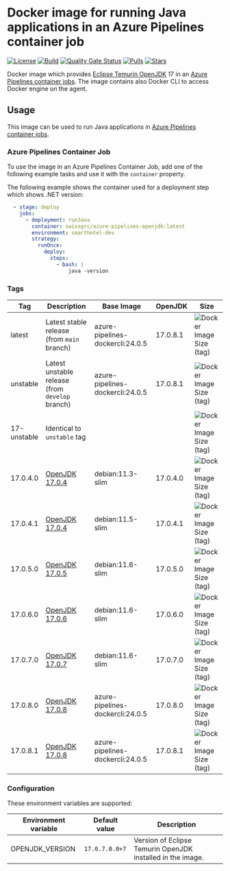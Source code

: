 # Docker image for running Java applications in an Azure Pipelines container job

<!-- markdownlint-disable MD013 -->
[![License](https://img.shields.io/badge/license-MIT-blue.svg?style=flat-square)](https://github.com/swissgrc/docker-azure-pipelines-openjdk-17/blob/main/LICENSE) [![Build](https://img.shields.io/github/actions/workflow/status/swissgrc/docker-azure-pipelines-openjdk-17/publish.yml?branch=develop&style=flat-square)](https://github.com/swissgrc/docker-azure-pipelines-openjdk-17/actions/workflows/publish.yml) [![Quality Gate Status](https://sonarcloud.io/api/project_badges/measure?project=swissgrc_docker-azure-pipelines-openjdk-17&metric=alert_status)](https://sonarcloud.io/summary/new_code?id=swissgrc_docker-azure-pipelines-openjdk-17) [![Pulls](https://img.shields.io/docker/pulls/swissgrc/azure-pipelines-openjdk.svg?style=flat-square)](https://hub.docker.com/r/swissgrc/azure-pipelines-openjdk) [![Stars](https://img.shields.io/docker/stars/swissgrc/azure-pipelines-openjdk.svg?style=flat-square)](https://hub.docker.com/r/swissgrc/azure-pipelines-openjdk)
<!-- markdownlint-restore -->

Docker image which provides [Eclipse Temurin OpenJDK] 17 in an [Azure Pipelines container jobs].
The image contains also Docker CLI to access Docker engine on the agent.

## Usage

This image can be used to run Java applications in [Azure Pipelines container jobs].

### Azure Pipelines Container Job

To use the image in an Azure Pipelines Container Job, add one of the following example tasks and use it with the `container` property.

The following example shows the container used for a deployment step which shows .NET version:

```yaml
  - stage: deploy
    jobs:
      - deployment: runJava
        container: swissgrc/azure-pipelines-openjdk:latest
        environment: smarthotel-dev
        strategy:
          runOnce:
            deploy:
              steps:
                - bash: |
                    java -version
```

### Tags

| Tag         | Description                                                                                   | Base Image                       | OpenJDK  | Size                                                                                                                                |
|-------------|-----------------------------------------------------------------------------------------------|----------------------------------|----------|-------------------------------------------------------------------------------------------------------------------------------------|
| latest      | Latest stable release (from `main` branch)                                                    | azure-pipelines-dockercli:24.0.5 | 17.0.8.1 | ![Docker Image Size (tag)](https://img.shields.io/docker/image-size/swissgrc/azure-pipelines-openjdk/latest?style=flat-square)      |
| unstable    | Latest unstable release (from `develop` branch)                                               | azure-pipelines-dockercli:24.0.5 | 17.0.8.1 | ![Docker Image Size (tag)](https://img.shields.io/docker/image-size/swissgrc/azure-pipelines-openjdk/unstable?style=flat-square)    |
| 17-unstable | Identical to `unstable` tag                                                                   |                                  |          | ![Docker Image Size (tag)](https://img.shields.io/docker/image-size/swissgrc/azure-pipelines-openjdk/17-unstable?style=flat-square) |
| 17.0.4.0    | [OpenJDK 17.0.4](https://foojay.io/java-17/?tab=component&version=17.0.4&quarter=072022)      | debian:11.3-slim                 | 17.0.4.0 | ![Docker Image Size (tag)](https://img.shields.io/docker/image-size/swissgrc/azure-pipelines-openjdk/17.0.4.0?style=flat-square)    |
| 17.0.4.1    | [OpenJDK 17.0.4](https://foojay.io/java-17/?tab=component&version=17.0.4&quarter=072022)      | debian:11.5-slim                 | 17.0.4.1 | ![Docker Image Size (tag)](https://img.shields.io/docker/image-size/swissgrc/azure-pipelines-openjdk/17.0.4.1?style=flat-square)    |
| 17.0.5.0    | [OpenJDK 17.0.5](https://foojay.io/java-17/?tab=component&version=17.0.5&quarter=102022)      | debian:11.6-slim                 | 17.0.5.0 | ![Docker Image Size (tag)](https://img.shields.io/docker/image-size/swissgrc/azure-pipelines-openjdk/17.0.5.0?style=flat-square)    |
| 17.0.6.0    | [OpenJDK 17.0.6](https://foojay.io/java-17/?tab=component&version=17.0.6&quarter=012023)      | debian:11.6-slim                 | 17.0.6.0 | ![Docker Image Size (tag)](https://img.shields.io/docker/image-size/swissgrc/azure-pipelines-openjdk/17.0.6.0?style=flat-square)    |
| 17.0.7.0    | [OpenJDK 17.0.7](https://foojay.io/java-17/?version=17.0.7&quarter=042023)                    | debian:11.6-slim                 | 17.0.7.0 | ![Docker Image Size (tag)](https://img.shields.io/docker/image-size/swissgrc/azure-pipelines-openjdk/17.0.7.0?style=flat-square)    |
| 17.0.8.0    | [OpenJDK 17.0.8](https://foojay.io/java-17/?version=17.0.8&quarter=072023)                    | azure-pipelines-dockercli:24.0.5 | 17.0.8.0 | ![Docker Image Size (tag)](https://img.shields.io/docker/image-size/swissgrc/azure-pipelines-openjdk/17.0.8.0?style=flat-square)    |
| 17.0.8.1    | [OpenJDK 17.0.8](https://foojay.io/java-17/?version=17.0.8&quarter=072023)                    | azure-pipelines-dockercli:24.0.5 | 17.0.8.1 | ![Docker Image Size (tag)](https://img.shields.io/docker/image-size/swissgrc/azure-pipelines-openjdk/17.0.8.1?style=flat-square)    |

### Configuration

These environment variables are supported:

| Environment variable   | Default value        | Description                                                      |
|------------------------|----------------------|------------------------------------------------------------------|
| OPENJDK_VERSION        | `17.0.7.0.0+7`       | Version of Eclipse Temurin OpenJDK installed in the image.       |

[Eclipse Temurin OpenJDK]: https://adoptium.net/temurin/
[Azure Pipelines container jobs]: https://docs.microsoft.com/en-us/azure/devops/pipelines/process/container-phases
